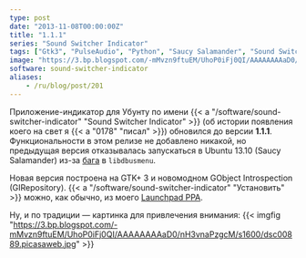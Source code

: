 ```yaml
---
type: post
date: "2013-11-08T00:00:00Z"
title: "1.1.1"
series: "Sound Switcher Indicator"
tags: ["Gtk3", "PulseAudio", "Python", "Saucy Salamander", "Sound Switcher Indicator", "Ubuntu", "Ubuntu 13.10", "Unity", "звук", "индикатор"]
image: "https://3.bp.blogspot.com/-mMvzn9ftuEM/UhoP0iFj0QI/AAAAAAAAaD0/nH3vnaPzgcM/s1600/dsc00889.picasaweb.jpg"
software: sound-switcher-indicator
aliases:
    - /ru/blog/post/201
---
```


Приложение-индикатор для Убунту по имени {{< a "/software/sound-switcher-indicator" "Sound Switcher Indicator" >}} (об истории появления коего на свет я {{< a "0178" "писал" >}}) обновился до версии **1.1.1**. Функциональности в этом релизе не добавлено никакой, но предыдущая версия отказывалась запускаться в Ubuntu 13.10 (Saucy Salamander) из-за [бага](https://bugs.launchpad.net/glipper/+bug/1203888) в `libdbusmenu`.

<!--more-->

Новая версия построена на GTK+ 3 и новомодном GObject Introspection (GIRepository). {{< a "/software/sound-switcher-indicator" "Установить" >}} можно, как обычно, из моего [Launchpad PPA](https://launchpad.net/~yktooo/+archive/ppa/).

Ну, и по традиции — картинка для привлечения внимания:
{{< imgfig "https://3.bp.blogspot.com/-mMvzn9ftuEM/UhoP0iFj0QI/AAAAAAAAaD0/nH3vnaPzgcM/s1600/dsc00889.picasaweb.jpg" >}}
